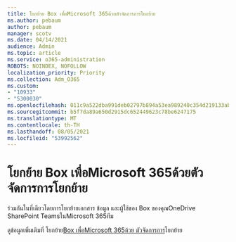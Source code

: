 ```yaml
---
title: โยกย้าย Box เพื่อMicrosoft 365ด้วยตัวจัดการการโยกย้าย
ms.author: pebaum
author: pebaum
manager: scotv
ms.date: 04/14/2021
audience: Admin
ms.topic: article
ms.service: o365-administration
ROBOTS: NOINDEX, NOFOLLOW
localization_priority: Priority
ms.collection: Adm_O365
ms.custom:
- "10933"
- "5300030"
ms.openlocfilehash: 011c9a522dba991deb02797b894a53ea989240c354d219133ab909a2baceb61a
ms.sourcegitcommit: b5f7da89a650d2915dc652449623c78be6247175
ms.translationtype: MT
ms.contentlocale: th-TH
ms.lasthandoff: 08/05/2021
ms.locfileid: "53992562"
---
```

# <a name="migrate-box-to-microsoft-365-with-migration-manager"></a>โยกย้าย Box เพื่อMicrosoft 365ด้วยตัวจัดการการโยกย้าย

ร่วมกันในที่เดียวโดยการโยกย้ายเอกสาร ข้อมูล และผู้ใช้ของ Box ของคุณOneDrive SharePoint TeamsในMicrosoft 365ทีม

ดูข้อมูลเพิ่มเติมที่ โยกย้าย[Box เพื่อMicrosoft 365ด้วย ตัวจัดการการ](https://docs.microsoft.com/sharepointmigration/mm-box-overview)โยกย้าย